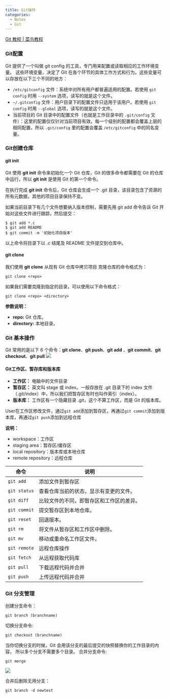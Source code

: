 ```yaml
---
title: Git操作
categories:
  - Notes
  - Git
---
```


[Git 教程 | 菜鸟教程](https://www.runoob.com/git/git-tutorial.html)
### Git配置
Git 提供了一个叫做 git config 的工具，专门用来配置或读取相应的工作环境变量。
这些环境变量，决定了 Git 在各个环节的具体工作方式和行为。这些变量可以存放在以下三个不同的地方：

- `/etc/gitconfig` 文件：系统中对所有用户都普遍适用的配置。若使用 `git config` 时用 `--system` 选项，读写的就是这个文件。
- `~/.gitconfig` 文件：用户目录下的配置文件只适用于该用户。若使用 `git config` 时用 `--global` 选项，读写的就是这个文件。
- 当前项目的 Git 目录中的配置文件（也就是工作目录中的 `.git/config` 文件）：这里的配置仅仅针对当前项目有效。每一个级别的配置都会覆盖上层的相同配置，所以 `.git/config` 里的配置会覆盖 `/etc/gitconfig` 中的同名变量。

### Git创建仓库
#### git init

Git 使用 **git init** 命令来初始化一个 Git 仓库，Git 的很多命令都需要在 Git 的仓库中运行，所以 **git init** 是使用 Git 的第一个命令。

在执行完成 **git init** 命令后，Git 仓库会生成一个 .git 目录，该目录包含了资源的所有元数据，其他的项目目录保持不变。

如果当前目录下有几个文件想要纳入版本控制，需要先用 git add 命令告诉 Git 开始对这些文件进行跟踪，然后提交：

```
$ git add *.c
$ git add README
$ git commit -m '初始化项目版本'
```
以上命令将目录下以 .c 结尾及 README 文件提交到仓库中。

#### git clone

我们使用 **git clone** 从现有 Git 仓库中拷贝项目
克隆仓库的命令格式为：

```
git clone <repo>
```

如果我们需要克隆到指定的目录，可以使用以下命令格式：

```
git clone <repo> <directory>
```

**参数说明：**
- **repo:** Git 仓库。
- **directory:** 本地目录。

### Git 基本操作
Git 常用的是以下 6 个命令：**git clone**、**git push**、**git add** 、**git commit**、**git checkout**、**git pull**
![](https://cdn.jsdelivr.net/gh/zhengyangWang1/image@main/img/20230923234622.png)

#### Git工作区、暂存库和版本库

- **工作区：** 电脑中的文件目录
- **暂存区：** 英文叫 stage 或 index。一般存放在 .git 目录下的 index 文件（.git/index）中，所以我们把暂存区有时也叫作索引（index）。
- **版本库：** 工作区有一个隐藏目录 .git，这个不算工作区，而是 Git 的版本库。

User在工作区修改文件，通过`git add`添加到暂存区，再通过`git commit`添加到版本库，再通过`git push`添加到远程仓库

**说明：**
- workspace：工作区
- staging area：暂存区/缓存区
- local repository：版本库或本地仓库
- remote repository：远程仓库

| 命令         | 说明                                     |
| ------------ | ---------------------------------------- |
| `git add`    | 添加文件到暂存区                         |
| `git status` | 查看仓库当前的状态，显示有变更的文件。   |
| `git diff`   | 比较文件的不同，即暂存区和工作区的差异。 |
| `git commit` | 提交暂存区到本地仓库。                   |
| `git reset`  | 回退版本。                               |
| `git rm`     | 将文件从暂存区和工作区中删除。           |
| `git mv`     | 移动或重命名工作区文件。                 |
| `git remote` | 远程仓库操作                             |
| `git fetch`  | 从远程获取代码库                         |
| `git pull`   | 下载远程代码并合并                       |
| `git push`   | 上传远程代码并合并                       |

### Git 分支管理
创建分支命令：

```
git branch (branchname)
```

切换分支命令:

```
git checkout (branchname)
```

当你切换分支的时候，Git 会用该分支的最后提交的快照替换你的工作目录的内容， 所以多个分支不需要多个目录。
合并分支命令:

```
git merge
```
![](https://cdn.jsdelivr.net/gh/zhengyangWang1/image@main/img/20230923234633.png)

合并后删除无用分支：

```
git branch -d newtest
```

